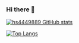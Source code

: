 ### Hi there 👋

<!--
**hs4449889/hs4449889** is a ✨ _special_ ✨ repository because its `README.md` (this file) appears on your GitHub profile.

Here are some ideas to get you started:

- 🔭 I’m currently working on ...
- 🌱 I’m currently learning ...
- 👯 I’m looking to collaborate on ...
- 🤔 I’m looking for help with ...
- 💬 Ask me about ...
- 📫 How to reach me: ...
- 😄 Pronouns: ...
- ⚡ Fun fact: ...
-->
[![hs4449889 GitHub stats](https://github-readme-stats.vercel.app/api?username=hs4449889&theme=vue-dark&show_icons=true)](https://github.com/hs4449889/github-readme-stats)

[![Top Langs](https://github-readme-stats.vercel.app/api/top-langs/?username=hs4449889&theme=vue-dark&show_icons=true&layout=compact)](https://github.com/hs4449889/github-readme-stats)
